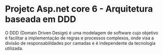 # Projetc Asp.net core 6 - Arquitetura baseada em DDD
O DDD (Domain Driven Design) é uma modelagem de software cujo
objetivo é facilitar a implementação de regras e processos complexos,
onde visa a divisão de responsabilidades por camadas e é independente
da tecnologia utilizada.
